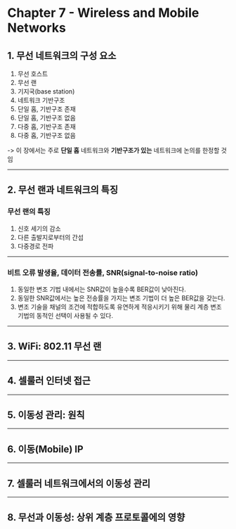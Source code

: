 # Chapter 7 - Wireless and Mobile Networks

## 1. 무선 네트워크의 구성 요소
1. 무선 호스트
2. 무선 랜
3. 기지국(base station)
4. 네트워크 기반구조
5. 단일 홉, 기반구조 존재
6. 단일 홉, 기반구조 없음
7. 다중 홉, 기반구조 존재
8. 다중 홉, 기반구조 없음

-> 이 장에서는 주로 **단일 홉** 네트워크와 **기반구조가 있는** 네트워크에 논의를 한정할 것임
<hr/>

## 2. 무선 랜과 네트워크의 특징
### 무선 랜의 특징
1. 신호 세기의 감소
2. 다른 출발지로부터의 간섭
3. 다중경로 전파

<hr/>

### 비트 오류 발생율, 데이터 전송률, SNR(signal-to-noise ratio)
1. 동일한 변조 기법 내에서는 SNR값이 높을수록 BER값이 낮아진다.
2. 동일한 SNR값에서는 높은 전송률을 가지는 변조 기법이 더 높은 BER값을 갖는다.
3. 변조 기술을 채널의 조건에 적합하도록 유연하게 적응시키기 위해 물리 계층 변조 기법의 동적인 선택이 사용될 수 있다.

<hr/>

## 3. WiFi: 802.11 무선 랜

<hr/>

## 4. 셀룰러 인터넷 접근

<hr/>

## 5. 이동성 관리: 원칙

<hr/>

## 6. 이동(Mobile) IP

<hr/>

## 7. 셀룰러 네트워크에서의 이동성 관리

<hr/>

## 8. 무선과 이동성: 상위 계층 프로토콜에의 영향
